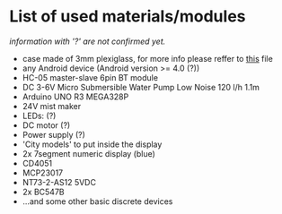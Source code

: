 # List of used materials/modules

*information with '?' are not confirmed yet.*

- case made of 3mm plexiglass, for more info please reffer to [this](https://github.com/disaderp/forecaster/blob/master/SCHEM/x.jpg) file
- any Android device (Android version >= 4.0 (?))
- HC-05 master-slave 6pin BT module
- DC 3-6V Micro Submersible Water Pump Low Noise 120 l/h 1.1m
- Arduino UNO R3 MEGA328P
- 24V mist maker
- LEDs: (?)
- DC motor (?)
- Power supply (?)
- 'City models' to put inside the display
- 2x 7segment numeric display (blue)
- CD4051
- MCP23017
- NT73-2-AS12 5VDC
- 2x BC547B
- ...and some other basic discrete devices